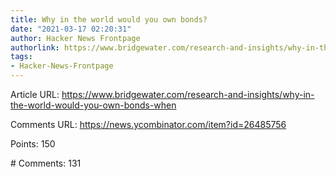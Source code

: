 ```yaml
---
title: Why in the world would you own bonds?
date: "2021-03-17 02:20:31"
author: Hacker News Frontpage
authorlink: https://www.bridgewater.com/research-and-insights/why-in-the-world-would-you-own-bonds-when
tags:
- Hacker-News-Frontpage
---
```


<p>Article URL: <a href="https://www.bridgewater.com/research-and-insights/why-in-the-world-would-you-own-bonds-when">https://www.bridgewater.com/research-and-insights/why-in-the-world-would-you-own-bonds-when</a></p>
<p>Comments URL: <a href="https://news.ycombinator.com/item?id=26485756">https://news.ycombinator.com/item?id=26485756</a></p>
<p>Points: 150</p>
<p># Comments: 131</p>
